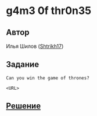 # g4m3 0f thr0n35

## Автор
Илья Шилов ([Shtrikh17](https://github.com/Shtrikh17))

## Задание
```
Can you win the game of thrones?

<URL>
```

## [Решение](SOLUTION.md)
